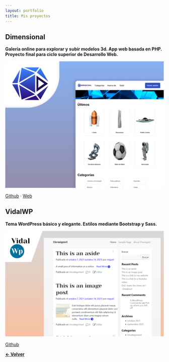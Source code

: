 ```yaml
---
layout: portfolio
title: Mis proyectos
---
```


## Dimensional

**Galería online para explorar y subir modelos 3d. App web basada en PHP. Proyecto final para ciclo superior de Desarrollo Web.**

[![Dimensional](assets/images/projects/dimensional-poster.png)](http://dimensional3.000webhostapp.com/)

[Github](https://github.com/migvidal/dimensional) · [Web](http://dimensional3.000webhostapp.com/)


## VidalWP

**Tema WordPress básico y elegante. Estilos mediante Bootstrap y Sass.**

[![VidalWP](assets/images/projects/vidalwp-poster.png)](https://github.com/migvidal/vidalwp)

[Github](https://github.com/migvidal/vidalwp)

**[&#8592; Volver](./)**
